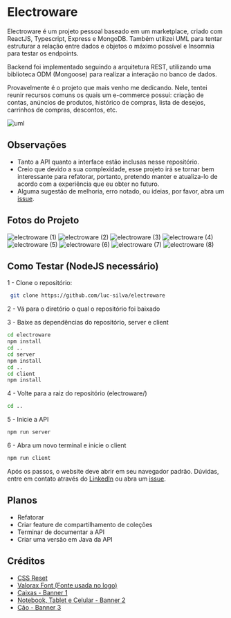 # Electroware

Electroware é um projeto pessoal baseado em um marketplace, criado com ReactJS, Typescript, Express e MongoDB. Também utilizei UML para tentar estruturar a relação entre dados e objetos o máximo possível e Insomnia para testar os endpoints.

Backend foi implementado seguindo a arquitetura REST, utilizando uma biblioteca ODM (Mongoose) para realizar a interação no banco de dados.

Provavelmente é o projeto que mais venho me dedicando. Nele, tentei reunir recursos comuns os quais um e-commerce possui: criação de contas, anúncios de produtos, histórico de compras, lista de desejos, carrinhos de compras, descontos, etc.

![uml](https://user-images.githubusercontent.com/100732316/236323368-001722af-33f8-4a4c-a4b5-ec29db36678c.png)

## Observações

- Tanto a API quanto a interface estão inclusas nesse repositório.
- Creio que devido a sua complexidade, esse projeto irá se tornar bem interessante para refatorar, portanto, pretendo manter e atualiza-lo de acordo com a experiência que eu obter no futuro.
- Alguma sugestão de melhoria, erro notado, ou ideias, por favor, abra um [issue](https://github.com/luc-silva/electroware/issues).

## Fotos do Projeto
![electroware (1)](https://user-images.githubusercontent.com/100732316/234309814-7e2b9aae-4a41-463d-ab5d-45ba1e016f5a.png)
![electroware (2)](https://user-images.githubusercontent.com/100732316/234309859-ff7ddb2c-8728-4882-a296-a109be9f9e6b.png)
![electroware (3)](https://user-images.githubusercontent.com/100732316/234309891-df85c401-c88f-463c-bc6d-1842fd70a0ac.png)
![electroware (4)](https://user-images.githubusercontent.com/100732316/234309916-c6a7460f-df87-430e-af11-c0d9a9da10bb.png)
![electroware (5)](https://user-images.githubusercontent.com/100732316/234309948-c30b82f0-cdf6-45d4-9c9d-4e0869a00480.png)
![electroware (6)](https://user-images.githubusercontent.com/100732316/234309978-337a4567-be52-4fa8-a7c6-a102706d1ade.png)
![electroware (7)](https://user-images.githubusercontent.com/100732316/234310008-e1eaae21-3586-40b5-a021-13dec2cfc0b9.png)
![electroware (8)](https://user-images.githubusercontent.com/100732316/234310041-abd4cf30-a3f2-466d-817c-43190226ebc7.png)

## Como Testar (NodeJS necessário)

1 - Clone o repositório:
```bash
 git clone https://github.com/luc-silva/electroware 
```

2 - Vá para o diretório o qual o repositório foi baixado

3 - Baixe as dependências do repositório, server e client

```bash
cd electroware
npm install
cd ..
cd server
npm install
cd ..
cd client
npm install
```

4 - Volte para a raiz do repositório (electroware/)

```bash
cd ..
```

5 - Inicie a API

```bash
npm run server
```

6 - Abra um novo terminal e inicie o client

```bash
npm run client
```

Após os passos, o website deve abrir em seu navegador padrão. Dúvidas, entre em contato através do [LinkedIn](https://linkedin.com/in/silva-luc) ou abra um [issue](https://github.com/luc-silva/electroware/issues).

## Planos

- Refatorar
- Criar feature de compartilhamento de coleções
- Terminar de documentar a API
- Criar uma versão em Java da API

## Créditos

- [CSS Reset](https://meyerweb.com/eric/tools/css/reset/)
- [Valorax Font (Fonte usada no logo)](https://befonts.com/valorax-font.html)
- [Caixas - Banner 1](https://unsplash.com/@shutter_speed_)
- [Notebook, Tablet e Celular - Banner 2](https://www.freepik.com/free-psd/digital-devices-screen-editable_16303836.htm#page=4&query=eletronics&position=34&from_view=search&track=sph)
- [Cão - Banner 3](https://www.freepik.com/free-photo/adorable-white-little-puppy_14724888.htm#from_view=detail_alsolike)
